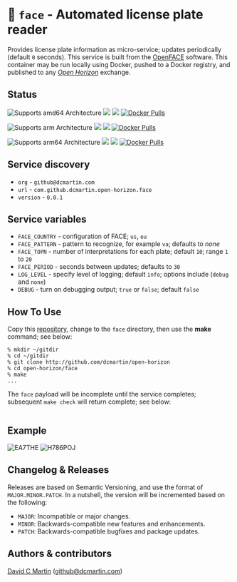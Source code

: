# &#128663; `face` - Automated license plate reader

Provides license plate information as micro-service; updates periodically (default `0` seconds).  This service is built from the [OpenFACE](http://github.com/dcmartin/openface) software.  This container may be run locally using Docker, pushed to a Docker registry, and published to any [_Open Horizon_][open-horizon] exchange.

## Status

![Supports amd64 Architecture][amd64-shield]
[![](https://images.microbadger.com/badges/image/dcmartin/amd64_com.github.dcmartin.open-horizon.face.svg)](https://microbadger.com/images/dcmartin/amd64_com.github.dcmartin.open-horizon.face "Get your own image badge on microbadger.com")
[![](https://images.microbadger.com/badges/version/dcmartin/amd64_com.github.dcmartin.open-horizon.face.svg)](https://microbadger.com/images/dcmartin/amd64_com.github.dcmartin.open-horizon.face "Get your own version badge on microbadger.com")
[![Docker Pulls][pulls-amd64]][docker-amd64]

[docker-amd64]: https://hub.docker.com/r/dcmartin/amd64_com.github.dcmartin.open-horizon.face
[pulls-amd64]: https://img.shields.io/docker/pulls/dcmartin/amd64_com.github.dcmartin.open-horizon.face.svg

![Supports arm Architecture][arm-shield]
[![](https://images.microbadger.com/badges/image/dcmartin/arm_com.github.dcmartin.open-horizon.face.svg)](https://microbadger.com/images/dcmartin/arm_com.github.dcmartin.open-horizon.face "Get your own image badge on microbadger.com")
[![](https://images.microbadger.com/badges/version/dcmartin/arm_com.github.dcmartin.open-horizon.face.svg)](https://microbadger.com/images/dcmartin/arm_com.github.dcmartin.open-horizon.face "Get your own version badge on microbadger.com")
[![Docker Pulls][pulls-arm]][docker-arm]

[docker-arm]: https://hub.docker.com/r/dcmartin/arm_com.github.dcmartin.open-horizon.face
[pulls-arm]: https://img.shields.io/docker/pulls/dcmartin/arm_com.github.dcmartin.open-horizon.face.svg

![Supports arm64 Architecture][arm64-shield]
[![](https://images.microbadger.com/badges/image/dcmartin/arm64_com.github.dcmartin.open-horizon.face.svg)](https://microbadger.com/images/dcmartin/arm64_com.github.dcmartin.open-horizon.face "Get your own image badge on microbadger.com")
[![](https://images.microbadger.com/badges/version/dcmartin/arm64_com.github.dcmartin.open-horizon.face.svg)](https://microbadger.com/images/dcmartin/arm64_com.github.dcmartin.open-horizon.face "Get your own version badge on microbadger.com")
[![Docker Pulls][pulls-arm64]][docker-arm64]

[docker-arm64]: https://hub.docker.com/r/dcmartin/arm64_com.github.dcmartin.open-horizon.face
[pulls-arm64]: https://img.shields.io/docker/pulls/dcmartin/arm64_com.github.dcmartin.open-horizon.face.svg

[arm64-shield]: https://img.shields.io/badge/arm64-yes-green.svg
[amd64-shield]: https://img.shields.io/badge/amd64-yes-green.svg
[arm-shield]: https://img.shields.io/badge/arm-yes-green.svg

## Service discovery
+ `org` - `github@dcmartin.com`
+ `url` - `com.github.dcmartin.open-horizon.face`
+ `version` - `0.0.1`

## Service variables
+ `FACE_COUNTRY` - configuration of FACE; `us`, `eu`
+ `FACE_PATTERN` - pattern to recognize, for example `va`; defaults to _none_
+ `FACE_TOPN` - number of interpretations for each plate; default `10`; range `1` to `20`
+ `FACE_PERIOD` - seconds between updates; defaults to `30`
+ `LOG_LEVEL` - specify level of logging; default `info`; options include (`debug` and `none`)
+ `DEBUG` - turn on debugging output; `true` or `false`; default `false`

## How To Use

Copy this [repository][repository], change to the `face` directory, then use the **make** command; see below:

```
% mkdir ~/gitdir
% cd ~/gitdir
% git clone http://github.com/dcmartin/open-horizon
% cd open-horizon/face
% make
...

```

The `face` payload will be incomplete until the service completes; subsequent `make check` will return complete; see below:

```
```

## Example

![](samples/ea7the-face.jpg?raw=true "EA7THE")
![](samples/h786poj-face.jpg?raw=true "H786POJ")

## Changelog & Releases

Releases are based on Semantic Versioning, and use the format
of ``MAJOR.MINOR.PATCH``. In a nutshell, the version will be incremented
based on the following:

- ``MAJOR``: Incompatible or major changes.
- ``MINOR``: Backwards-compatible new features and enhancements.
- ``PATCH``: Backwards-compatible bugfixes and package updates.

## Authors & contributors

[David C Martin][dcmartin] (github@dcmartin.com)

[userinput]: ../face/userinput.json
[service-json]: ../face/service.json
[build-json]: ../face/build.json
[dockerfile]: ../face/Dockerfile


[dcmartin]: https://github.com/dcmartin
[issue]: https://github.com/dcmartin/open-horizon/issues
[macos-install]: http://pkg.bluehorizon.network/macos
[open-horizon]: http://github.com/open-horizon/
[repository]: https://github.com/dcmartin/open-horizon
[setup]: ../setup/README.md
